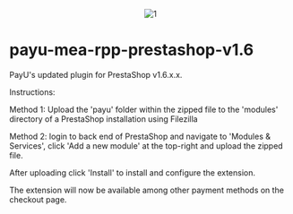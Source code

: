<p align="center">
<img src="https://cloud.githubusercontent.com/assets/5717025/15674295/335fa446-273c-11e6-9db1-76c1b89d153d.jpg" alt="1">
</p>

# payu-mea-rpp-prestashop-v1.6
PayU's updated plugin for PrestaShop v1.6.x.x.

Instructions:

Method 1: Upload the 'payu' folder within the zipped file to the 'modules' directory of a PrestaShop installation using Filezilla

Method 2: login to back end of PrestaShop and navigate to 'Modules & Services', click 'Add a new module' at the top-right and upload the zipped file.

After uploading click 'Install' to install and configure the extension.

The extension will now be available among other payment methods on the checkout page.
